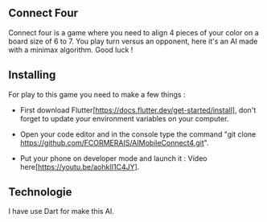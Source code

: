 ## Connect Four

Connect four is a game where you need to align 4 pieces of your color on a board size of 6 to 7. You play turn versus an opponent, here it's an AI made with a minimax algorithm. Good luck ! 


## Installing

For play to this game you need to make a few things : 

- First download Flutter[https://docs.flutter.dev/get-started/install], don't forget to update your environment variables on your computer.

- Open your code editor and in the console type the command "git clone https://github.com/FCORMERAIS/AIMobileConnect4.git".

- Put your phone on developer mode and launch it : Video here[https://youtu.be/aohkII1C4JY].

## Technologie

I have use Dart for make this AI.